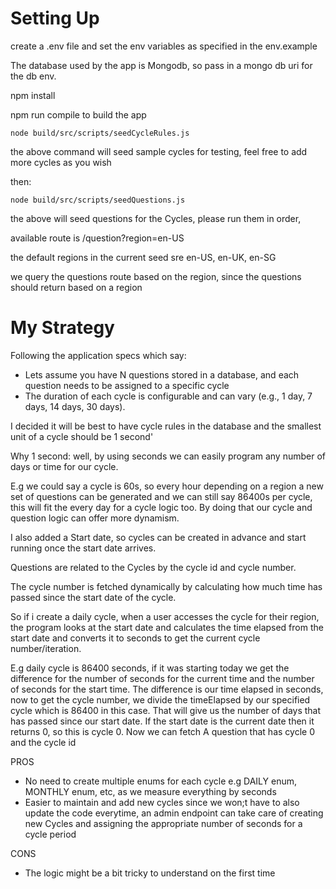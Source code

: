
# Setting Up

create a .env file and set the env variables as specified in the env.example

The database used by the app is Mongodb, so pass in a mongo db uri for the db env.

npm install 

npm run compile to build the app

```
node build/src/scripts/seedCycleRules.js
```

the above command will seed sample cycles for testing, feel free to add more cycles as you wish

then:

`node build/src/scripts/seedQuestions.js`

the above will seed questions for the Cycles, please run them in order, 

available route is /question?region=en-US

the default regions in the current seed sre en-US, en-UK, en-SG

we query the questions route based on the region, since the questions should return based on a region

# My Strategy

Following the application specs which say:

- Lets assume you have N questions stored in a database, and each question needs to be assigned to a specific cycle
- The duration of each cycle is configurable and can vary (e.g., 1 day, 7 days, 14 days, 30 days).

I decided it will be best to have cycle rules in the database and the smallest unit of a cycle should be 1 second'

Why 1 second: well, by using seconds we can easily program any number of days or time for our cycle.

E.g we could say a cycle is 60s, so every hour depending on a region a new set of questions can be generated and we can still say 86400s per cycle, this will fit the every day for a cycle logic too. By doing that our cycle and question logic can offer more dynamism.

I also added a Start date, so cycles can be created in advance and start running once the start date arrives.

Questions are related to the Cycles by the cycle id and cycle number.

The cycle number is fetched dynamically by calculating how much time has passed since the start date of the cycle.

So if i create a daily cycle, when a user accesses the cycle for their region, the program looks at the start date and calculates the time elapsed from the start date and converts it to seconds to get the current cycle number/iteration.

E.g daily cycle is 86400 seconds, if it was starting today we get the difference for the number of seconds for the current time and the number of seconds for the start time. The difference is our time elapsed in seconds, now to get the cycle number, we divide the timeElapsed by our specified cycle which is 86400 in this case. That will give us the number of days that has passed since our start date. If the start date is the current date then it returns 0, so this is cycle 0. Now we can fetch A question that has cycle 0 and the cycle id

PROS

* No need to create multiple enums for each cycle e.g DAILY enum, MONTHLY enum, etc, as we measure everything by seconds
* Easier to maintain and add new cycles since we won;t have to also update the code everytime, an admin endpoint can take care of creating new Cycles and assigning the appropriate number of seconds for a cycle period

CONS

* The logic might be a bit tricky to understand on the first time

